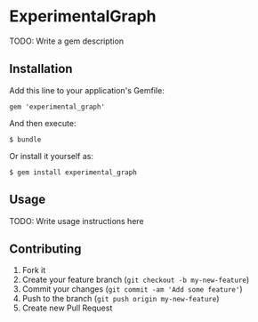 # ExperimentalGraph

TODO: Write a gem description

## Installation

Add this line to your application's Gemfile:

    gem 'experimental_graph'

And then execute:

    $ bundle

Or install it yourself as:

    $ gem install experimental_graph

## Usage

TODO: Write usage instructions here

## Contributing

1. Fork it
2. Create your feature branch (`git checkout -b my-new-feature`)
3. Commit your changes (`git commit -am 'Add some feature'`)
4. Push to the branch (`git push origin my-new-feature`)
5. Create new Pull Request
